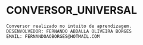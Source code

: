 # CONVERSOR_UNIVERSAL
	Conversor realizado no intuito de aprendizagem.
	DESENVOLVEDOR: FERNANDO ABDALLA OLIVEIRA BORGES
	EMAIL: FERNANDOAOBORGES@HOTMAIL.COM
